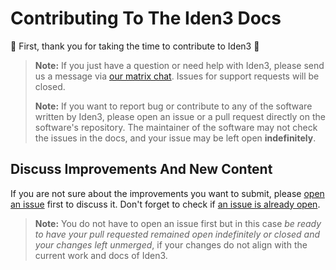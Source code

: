 # Contributing To The Iden3 Docs

:tada: First, thank you for taking the time to contribute to Iden3 :tada:

> **Note:** If you just have a question or need help with Iden3, please send us a message via [our matrix chat][chat]. 
> Issues for support requests will be closed.
>
> **Note:** If you want to report bug or contribute to any of the software written by Iden3, 
> please open an issue or a pull request directly on the software's repository.
> The maintainer of the software may not check the issues in the docs, and your issue may be left open **indefinitely**.

## Discuss Improvements And New Content

If you are not sure about the improvements you want to submit, please [open an issue][issue-new] first to discuss it.
Don't forget to check if [an issue is already open][issues].

> **Note:** You do not have to open an issue first but in this case 
> *be ready to have your pull requested remained open indefinitely or closed and your changes left unmerged*,
> if your changes do not align with the current work and docs of Iden3.

[docs repository]: https://github.com/iden3/iden3-docs
[issues]: https://github.com/iden3/iden3-docs/issues
[issue-new]: https://github.com/iden3/iden3-docs/issues/new
[chat]: https://matrix.to/#/#iden3:matrix.org
